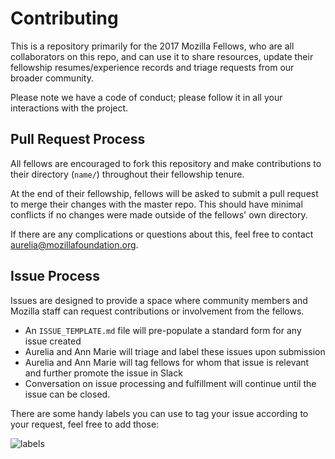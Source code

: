 # Contributing

This is a repository primarily for the 2017 Mozilla Fellows, who are all collaborators on this repo, and can use it to share resources, update their fellowship resumes/experience records and triage requests from our broader community.

Please note we have a code of conduct; please follow it in all your interactions with the project.

## Pull Request Process

All fellows are encouraged to fork this repository and make contributions to their directory (`name/`) throughout their fellowship tenure.

At the end of their fellowship, fellows will be asked to submit a pull request to merge their changes with the master repo. This should have minimal conflicts if no changes were made outside of the fellows' own directory.

If there are any complications or questions about this, feel free to contact aurelia@mozillafoundation.org.

## Issue Process

Issues are designed to provide a space where community members and Mozilla staff can request contributions or involvement from the fellows. 

* An `ISSUE_TEMPLATE.md` file will pre-populate a standard form for any issue created
* Aurelia and Ann Marie will triage and label these issues upon submission
* Aurelia and Ann Marie will tag fellows for whom that issue is relevant and further promote the issue in Slack
* Conversation on issue processing and fulfillment will continue until the issue can be closed.

There are some handy labels you can use to tag your issue according to your request, feel free to add those:

![labels](https://i.imgur.com/qECPaVR.png)